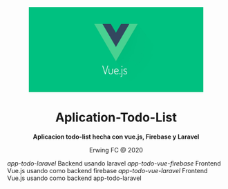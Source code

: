 <div align="center">
  <a target="_blank" href="https://vuejs.org/">
    <img src="logo.jpeg" alt="Aplication with vue.js" width="80%" height="60%">
  </a>
</div>

<div align="center">

# Aplication-Todo-List

**Aplicacion todo-list hecha con vue.js, Firebase y Laravel**

Erwing FC @ 2020
</div>

*app-todo-laravel* Backend usando laravel
*app-todo-vue-firebase* Frontend Vue.js usando como backend firebase
*app-todo-vue-laravel*  Frontend Vue.js usando como backend app-todo-laravel